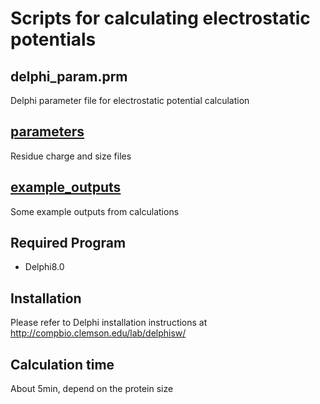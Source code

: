 # Scripts for calculating electrostatic potentials

## delphi_param.prm

Delphi parameter file for electrostatic potential calculation

## [parameters](parameters)

Residue charge and size files

## [example_outputs](example_outputs)

Some example outputs from calculations

## Required Program

* Delphi8.0

## Installation

Please refer to Delphi installation instructions at http://compbio.clemson.edu/lab/delphisw/

## Calculation time

About 5min, depend on the protein size
